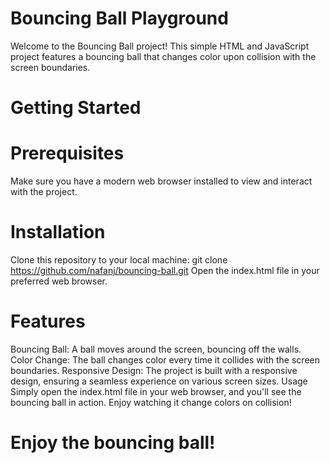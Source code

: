 
# Bouncing Ball Playground
Welcome to the Bouncing Ball project! This simple HTML and JavaScript project features a bouncing ball that changes color upon collision with the screen boundaries.

# Getting Started

# Prerequisites
Make sure you have a modern web browser installed to view and interact with the project.

# Installation
Clone this repository to your local machine:
git clone https://github.com/nafanj/bouncing-ball.git
Open the index.html file in your preferred web browser.

# Features
Bouncing Ball: A ball moves around the screen, bouncing off the walls.
Color Change: The ball changes color every time it collides with the screen boundaries.
Responsive Design: The project is built with a responsive design, ensuring a seamless experience on various screen sizes.
Usage
Simply open the index.html file in your web browser, and you'll see the bouncing ball in action. Enjoy watching it change colors on collision!

# Enjoy the bouncing ball!
